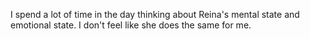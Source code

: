 I spend a lot of time in the day thinking about Reina's mental state and emotional state. I don't feel like she does the same for me.